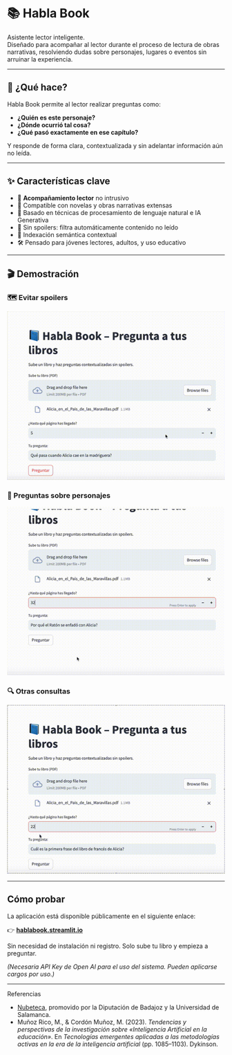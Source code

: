 # 📚 Habla Book

Asistente lector inteligente.  
Diseñado para acompañar al lector durante el proceso de lectura de obras narrativas, resolviendo dudas sobre personajes, lugares o eventos sin arruinar la experiencia.

---

## 🧠 ¿Qué hace?

Habla Book permite al lector realizar preguntas como:

- **¿Quién es este personaje?**
- **¿Dónde ocurrió tal cosa?**
- **¿Qué pasó exactamente en ese capítulo?**

Y responde de forma clara, contextualizada y sin adelantar información aún no leída.

---

## ✨ Características clave

- 🧭 **Acompañamiento lector** no intrusivo
- 📖 Compatible con novelas y obras narrativas extensas
- 🤖 Basado en técnicas de procesamiento de lenguaje natural e IA Generativa
- 🚫 Sin spoilers: filtra automáticamente contenido no leído
- 🧩 Indexación semántica contextual
- 🛠️ Pensado para jóvenes lectores, adultos, y uso educativo

---

## 🎬 Demostración

### 🗺️ Evitar spoilers
![Spoiler](demo/pregunta2.gif)

### 🐇 Preguntas sobre personajes
![Consulta personaje](demo/pregunta3.gif)

### 🔍 Otras consultas
![Otros](demo/pregunta1.gif)


---

## Cómo probar

La aplicación está disponible públicamente en el siguiente enlace:

👉 [**hablabook.streamlit.io**](https://hablabook.streamlit.io)

Sin necesidad de instalación ni registro. Solo sube tu libro y empieza a preguntar.

*(Necesaria API Key de Open AI para el uso del sistema. Pueden aplicarse cargos por uso.)*

---
Referencias

- [Nubeteca](https://www.dip-badajoz.es/cultura/ceex/index.php?cont=nubeteca), promovido por la Diputación de Badajoz y la Universidad de Salamanca.
- Muñoz Rico, M., & Cordón Muñoz, M. (2023). *Tendencias y perspectivas de la investigación sobre «Inteligencia Artificial en la educación»*. En *Tecnologías emergentes aplicadas a las metodologías activas en la era de la inteligencia artificial* (pp. 1085–1103). Dykinson.